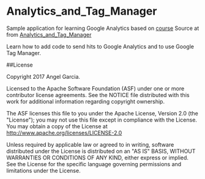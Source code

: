 # Analytics_and_Tag_Manager
Sample application for learning Google Analytics based on [course](https://www.udacity.com/course/google-analytics-for-android--ud876-2)
Source at from [Analytics_and_Tag_Manager](https://github.com/udacity/Analytics_and_Tag_Manager)

Learn how to add code to send hits to Google Analytics and to use Google Tag Manager.


##License

Copyright 2017 Angel Garcia.

Licensed to the Apache Software Foundation (ASF) under one or more contributor license agreements. See the NOTICE file distributed with this work for additional information regarding copyright ownership. 

The ASF licenses this file to you under the Apache License, Version 2.0 (the "License"); you may not use this file except in compliance with the License. You may obtain a copy of the License at
http://www.apache.org/licenses/LICENSE-2.0

Unless required by applicable law or agreed to in writing, software distributed under the License is distributed on an "AS IS" BASIS, WITHOUT WARRANTIES OR CONDITIONS OF ANY KIND, either express or implied. See the License for the specific language governing permissions and limitations under the License.

